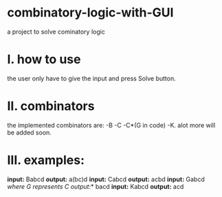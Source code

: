 # combinatory-logic-with-GUI
a project to solve cominatory logic

# I. how to use
the user only have to give the input and press Solve button.

# II. combinators
the implemented combinators are:
-B -C -C*(G in code) -K.
alot more will be added soon.

# III. examples:
**input:** Babcd **output:** a(bc)d
**input:** Cabcd **output:** acbd
**input:** Gabcd **where G represents C*   output:** bacd
**input:** Kabcd **output:** acd
